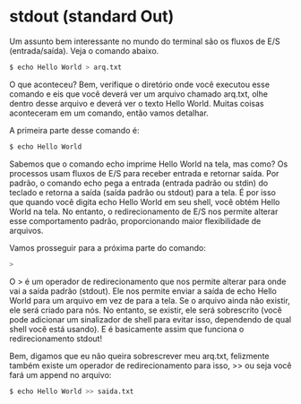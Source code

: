 # stdout (standard Out)

Um assunto bem interessante no mundo do terminal são os fluxos de E/S (entrada/saída). Veja o comando abaixo.

```bash
$ echo Hello World > arq.txt
```

O que aconteceu? Bem, verifique o diretório onde você executou esse comando e eis que você deverá ver um arquivo chamado arq.txt, olhe dentro desse arquivo e deverá ver o texto Hello World. Muitas coisas aconteceram em um comando, então vamos detalhar.

A primeira parte desse comando é:

```bash
$ echo Hello World
```

Sabemos que o comando echo imprime Hello World na tela, mas como? Os processos usam fluxos de E/S para receber entrada e retornar saída. Por padrão, o comando echo pega a entrada (entrada padrão ou stdin) do teclado e retorna a saída (saída padrão ou stdout) para a tela. É por isso que quando você digita echo Hello World em seu shell, você obtém Hello World na tela. No entanto, o redirecionamento de E/S nos permite alterar esse comportamento padrão, proporcionando maior flexibilidade de arquivos.

Vamos prosseguir para a próxima parte do comando:

```bash
>
```

O > é um operador de redirecionamento que nos permite alterar para onde vai a saída padrão (stdout). Ele nos permite enviar a saída de echo Hello World para um arquivo em vez de para a tela. Se o arquivo ainda não existir, ele será criado para nós. No entanto, se existir, ele será sobrescrito (você pode adicionar um sinalizador de shell para evitar isso, dependendo de qual shell você está usando). E é basicamente assim que funciona o redirecionamento stdout!

Bem, digamos que eu não queira sobrescrever meu arq.txt, felizmente também existe um operador de redirecionamento para isso, >> ou seja você fará um append no arquivo:

```bash
$ echo Hello World >> saida.txt
```

&nbsp;